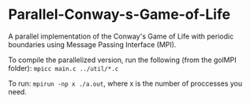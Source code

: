 # Parallel-Conway-s-Game-of-Life
A parallel implementation of the Conway's Game of Life with periodic boundaries using Message Passing Interface (MPI).

To compile the parallelized version, run the following (from the golMPI folder):
`mpicc main.c ../util/*.c`

To run: `mpirun -np x ./a.out`, where x is the number of proccesses you need.
